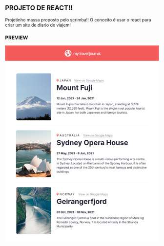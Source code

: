 ## PROJETO DE REACT!!

<p>Projetinho massa proposto pelo scrimba!! O conceito é usar o react para criar um site de diario de viajem!</p>

### PREVIEW

![PREVIEW](https://github.com/Lukiticas/travel-journal/blob/master/src/images/PREVIEW.png)
